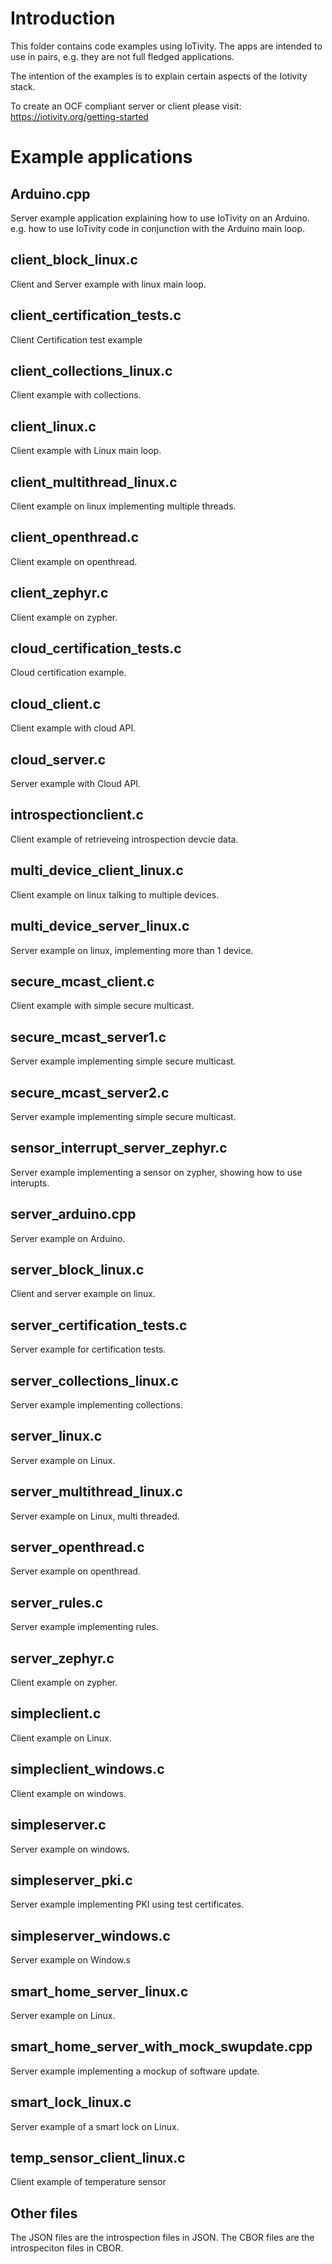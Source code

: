 # Introduction

This folder contains code examples using IoTivity.
The apps are intended to use in pairs, e.g. they are not full fledged applications.

The intention of the examples is to explain certain aspects of the Iotivity stack.

To create an OCF compliant server or client please visit: https://iotivity.org/getting-started

# Example applications

## Arduino.cpp

Server example application explaining how to use IoTivity on an Arduino.
e.g. how to use IoTivity code in conjunction with the Arduino main loop.

## client_block_linux.c

Client and Server example with linux main loop.

## client_certification_tests.c

Client Certification test example

## client_collections_linux.c

Client example with collections.

## client_linux.c

Client example with Linux main loop.

## client_multithread_linux.c

Client example on linux implementing multiple threads.

## client_openthread.c

Client example on openthread.

## client_zephyr.c

Client example on zypher.

## cloud_certification_tests.c

Cloud certification example.

## cloud_client.c

Client example with cloud API.

## cloud_server.c

Server example with Cloud API.

## introspectionclient.c

Client example of retrieveing introspection devcie data.

## multi_device_client_linux.c

Client example on linux talking to multiple devices.

## multi_device_server_linux.c

Server example on linux, implementing more than 1 device.

## secure_mcast_client.c

Client example with simple secure multicast.

## secure_mcast_server1.c

Server example implementing simple secure multicast.

## secure_mcast_server2.c

Server example implementing simple secure multicast.

## sensor_interrupt_server_zephyr.c

Server example implementing a sensor on zypher, showing how to use interupts.

## server_arduino.cpp

Server example on Arduino.

## server_block_linux.c

Client and server example on linux.

## server_certification_tests.c

Server example for certification tests.

## server_collections_linux.c

Server example implementing collections.

## server_linux.c

Server example on Linux.

## server_multithread_linux.c

Server example on Linux, multi threaded.

## server_openthread.c

Server example on openthread.

## server_rules.c

Server example implementing rules.

## server_zephyr.c

Client example on zypher.

## simpleclient.c

Client example on Linux.

## simpleclient_windows.c

Client example on windows.

## simpleserver.c

Server example on windows.

## simpleserver_pki.c

Server example implementing PKI using test certificates.

## simpleserver_windows.c

Server example on Window.s

## smart_home_server_linux.c

Server example on Linux.

## smart_home_server_with_mock_swupdate.cpp

Server example implementing a mockup of software update.

## smart_lock_linux.c

Server example of a smart lock on Linux.

## temp_sensor_client_linux.c

Client example of temperature sensor

## Other files

The JSON files are the introspection files in JSON.
The CBOR files are the introspeciton files in CBOR.
